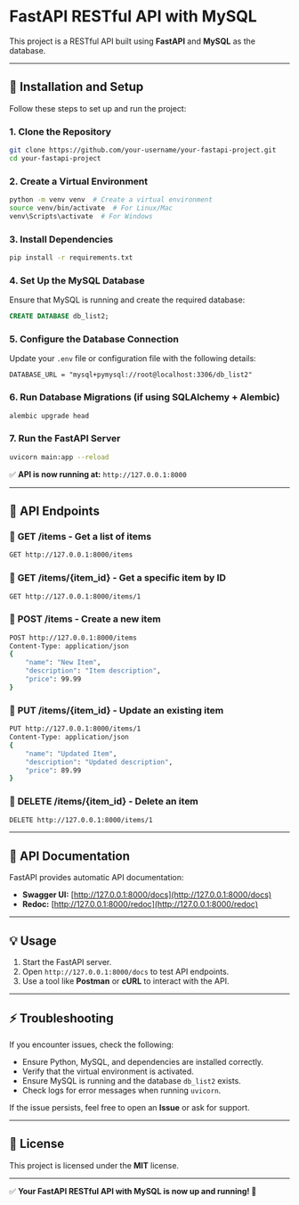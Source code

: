 # FastAPI RESTful API with MySQL

This project is a RESTful API built using **FastAPI** and **MySQL** as the database.

---

## 📌 Installation and Setup

Follow these steps to set up and run the project:

### 1. **Clone the Repository**
```bash
git clone https://github.com/your-username/your-fastapi-project.git
cd your-fastapi-project
```

### 2. **Create a Virtual Environment**
```bash
python -m venv venv  # Create a virtual environment
source venv/bin/activate  # For Linux/Mac
venv\Scripts\activate  # For Windows
```

### 3. **Install Dependencies**
```bash
pip install -r requirements.txt
```

### 4. **Set Up the MySQL Database**
Ensure that MySQL is running and create the required database:
```sql
CREATE DATABASE db_list2;
```

### 5. **Configure the Database Connection**
Update your `.env` file or configuration file with the following details:
```
DATABASE_URL = "mysql+pymysql://root@localhost:3306/db_list2"
```

### 6. **Run Database Migrations** (if using SQLAlchemy + Alembic)
```bash
alembic upgrade head
```

### 7. **Run the FastAPI Server**
```bash
uvicorn main:app --reload
```

✅ **API is now running at:** `http://127.0.0.1:8000`

---

## 🚀 API Endpoints

### 📌 **GET /items** - Get a list of items
```bash
GET http://127.0.0.1:8000/items
```

### 📌 **GET /items/{item_id}** - Get a specific item by ID
```bash
GET http://127.0.0.1:8000/items/1
```

### 📌 **POST /items** - Create a new item
```bash
POST http://127.0.0.1:8000/items
Content-Type: application/json
{
    "name": "New Item",
    "description": "Item description",
    "price": 99.99
}
```

### 📌 **PUT /items/{item_id}** - Update an existing item
```bash
PUT http://127.0.0.1:8000/items/1
Content-Type: application/json
{
    "name": "Updated Item",
    "description": "Updated description",
    "price": 89.99
}
```

### 📌 **DELETE /items/{item_id}** - Delete an item
```bash
DELETE http://127.0.0.1:8000/items/1
```

---

## 📜 API Documentation

FastAPI provides automatic API documentation:

- **Swagger UI:** [http://127.0.0.1:8000/docs](http://127.0.0.1:8000/docs)
- **Redoc:** [http://127.0.0.1:8000/redoc](http://127.0.0.1:8000/redoc)

---

## 💡 Usage
1. Start the FastAPI server.
2. Open `http://127.0.0.1:8000/docs` to test API endpoints.
3. Use a tool like **Postman** or **cURL** to interact with the API.

---

## ⚡ Troubleshooting
If you encounter issues, check the following:
- Ensure Python, MySQL, and dependencies are installed correctly.
- Verify that the virtual environment is activated.
- Ensure MySQL is running and the database `db_list2` exists.
- Check logs for error messages when running `uvicorn`.

If the issue persists, feel free to open an **Issue** or ask for support.

---

## 📜 License
This project is licensed under the **MIT** license.

---

✅ **Your FastAPI RESTful API with MySQL is now up and running! 🚀**

